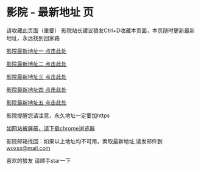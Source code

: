 # 影院 - 最新地址 页

请收藏此页面（重要）
影院站长建议狼友Ctrl+D收藏本页面，本页随时更新最新地址，永远找到回家路

[影院最新地址一 点击此处](https://5wheuu.top/) 

[影院最新地址二 点击此处](https://5brhum.top/) 

[影院最新地址三 点击此处](https://5crdak.top/) 

[影院最新地址四 点击此处](https://5brhum.top/) 

[影院最新地址五 点击此处](https://5wheuu.top/) 

影院提醒您请注意，永久地址一定要加https

[如网站被屏蔽，请下载chrome浏览器](https://8xe23.com/chrome_93.0.4577.82.apk) 

影院邮箱找回：如果以上地址均不可用，索取最新地址,请发邮件到 woxsx@mail.com

喜欢的狼友 请顺手star一下
